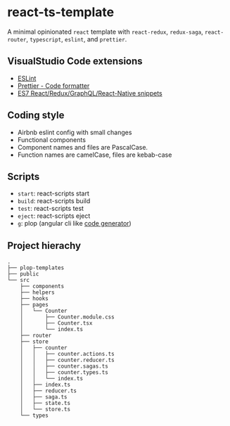 # react-ts-template

A minimal opinionated `react` template with `react-redux`, `redux-saga`, `react-router`, `typescript`, `eslint`, and `prettier`.

## VisualStudio Code extensions

- [ESLint](https://marketplace.visualstudio.com/items?itemName=dbaeumer.vscode-eslint)
- [Prettier - Code formatter](https://marketplace.visualstudio.com/items?itemName=esbenp.prettier-vscode)
- [ES7 React/Redux/GraphQL/React-Native snippets](https://marketplace.visualstudio.com/items?itemName=dsznajder.es7-react-js-snippets)

## Coding style

- Airbnb eslint config with small changes 
- Functional components
- Component names and files are PascalCase.
- Function names are camelCase, files are kebab-case

## Scripts
- `start`: react-scripts start
- `build`: react-scripts build
- `test`: react-scripts test
- `eject`: react-scripts eject
- `g`: plop (angular cli like [code generator](https://plopjs.com/))

## Project hierachy

    .
    ├── plop-templates
    ├── public
    └── src
        ├── components
        ├── helpers
        ├── hooks
        ├── pages
        │   └── Counter
        │       ├── Counter.module.css
        │       ├── Counter.tsx
        │       └── index.ts
        ├── router
        ├── store
        │   ├── counter
        │   │   ├── counter.actions.ts
        │   │   ├── counter.reducer.ts
        │   │   ├── counter.sagas.ts
        │   │   ├── counter.types.ts
        │   │   └── index.ts
        │   ├── index.ts
        │   ├── reducer.ts
        │   ├── saga.ts
        │   ├── state.ts
        │   └── store.ts
        └── types
